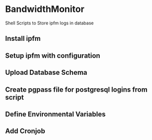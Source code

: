 # BandwidthMonitor
Shell Scripts to Store ipfm logs in database

## Install ipfm

## Setup ipfm with configuration

## Upload Database Schema

## Create pgpass file for postgresql logins from script

## Define Environmental Variables

## Add Cronjob
